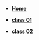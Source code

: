 - [**Home**](https://seidomo.github.io/reading_notes/home) 


- [**class 01**](https://seidomo.github.io/401-reading-notes/class01)

- [**class 02**](https://seidomo.github.io/401-reading-notes/class02)
